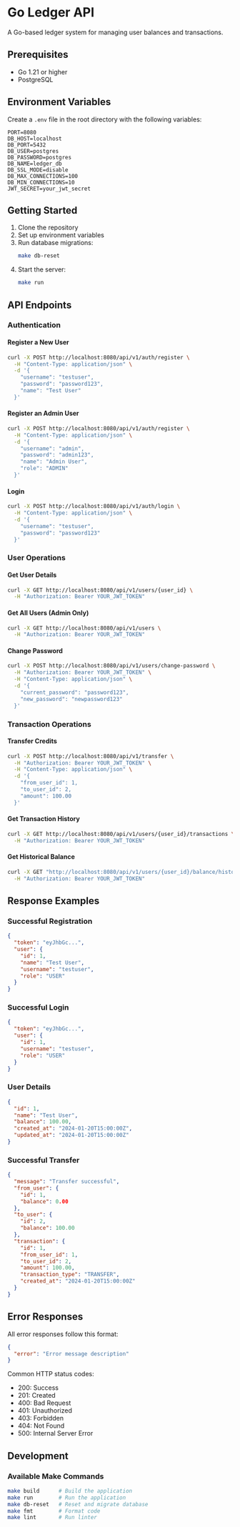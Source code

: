 # Go Ledger API

A Go-based ledger system for managing user balances and transactions.

## Prerequisites

- Go 1.21 or higher
- PostgreSQL

## Environment Variables

Create a `.env` file in the root directory with the following variables:

```env
PORT=8080
DB_HOST=localhost
DB_PORT=5432
DB_USER=postgres
DB_PASSWORD=postgres
DB_NAME=ledger_db
DB_SSL_MODE=disable
DB_MAX_CONNECTIONS=100
DB_MIN_CONNECTIONS=10
JWT_SECRET=your_jwt_secret
```

## Getting Started

1. Clone the repository
2. Set up environment variables
3. Run database migrations:
   ```bash
   make db-reset
   ```
4. Start the server:
   ```bash
   make run
   ```

## API Endpoints

### Authentication

#### Register a New User
```bash
curl -X POST http://localhost:8080/api/v1/auth/register \
  -H "Content-Type: application/json" \
  -d '{
    "username": "testuser",
    "password": "password123",
    "name": "Test User"
  }'
```

#### Register an Admin User
```bash
curl -X POST http://localhost:8080/api/v1/auth/register \
  -H "Content-Type: application/json" \
  -d '{
    "username": "admin",
    "password": "admin123",
    "name": "Admin User",
    "role": "ADMIN"
  }'
```

#### Login
```bash
curl -X POST http://localhost:8080/api/v1/auth/login \
  -H "Content-Type: application/json" \
  -d '{
    "username": "testuser",
    "password": "password123"
  }'
```

### User Operations

#### Get User Details
```bash
curl -X GET http://localhost:8080/api/v1/users/{user_id} \
  -H "Authorization: Bearer YOUR_JWT_TOKEN"
```

#### Get All Users (Admin Only)
```bash
curl -X GET http://localhost:8080/api/v1/users \
  -H "Authorization: Bearer YOUR_JWT_TOKEN"
```

#### Change Password
```bash
curl -X POST http://localhost:8080/api/v1/users/change-password \
  -H "Authorization: Bearer YOUR_JWT_TOKEN" \
  -H "Content-Type: application/json" \
  -d '{
    "current_password": "password123",
    "new_password": "newpassword123"
  }'
```

### Transaction Operations

#### Transfer Credits
```bash
curl -X POST http://localhost:8080/api/v1/transfer \
  -H "Authorization: Bearer YOUR_JWT_TOKEN" \
  -H "Content-Type: application/json" \
  -d '{
    "from_user_id": 1,
    "to_user_id": 2,
    "amount": 100.00
  }'
```

#### Get Transaction History
```bash
curl -X GET http://localhost:8080/api/v1/users/{user_id}/transactions \
  -H "Authorization: Bearer YOUR_JWT_TOKEN"
```

#### Get Historical Balance
```bash
curl -X GET "http://localhost:8080/api/v1/users/{user_id}/balance/historical?timestamp=2024-01-20T15:00:00Z" \
  -H "Authorization: Bearer YOUR_JWT_TOKEN"
```

## Response Examples

### Successful Registration
```json
{
  "token": "eyJhbGc...",
  "user": {
    "id": 1,
    "name": "Test User",
    "username": "testuser",
    "role": "USER"
  }
}
```

### Successful Login
```json
{
  "token": "eyJhbGc...",
  "user": {
    "id": 1,
    "username": "testuser",
    "role": "USER"
  }
}
```

### User Details
```json
{
  "id": 1,
  "name": "Test User",
  "balance": 100.00,
  "created_at": "2024-01-20T15:00:00Z",
  "updated_at": "2024-01-20T15:00:00Z"
}
```

### Successful Transfer
```json
{
  "message": "Transfer successful",
  "from_user": {
    "id": 1,
    "balance": 0.00
  },
  "to_user": {
    "id": 2,
    "balance": 100.00
  },
  "transaction": {
    "id": 1,
    "from_user_id": 1,
    "to_user_id": 2,
    "amount": 100.00,
    "transaction_type": "TRANSFER",
    "created_at": "2024-01-20T15:00:00Z"
  }
}
```

## Error Responses

All error responses follow this format:
```json
{
  "error": "Error message description"
}
```

Common HTTP status codes:
- 200: Success
- 201: Created
- 400: Bad Request
- 401: Unauthorized
- 403: Forbidden
- 404: Not Found
- 500: Internal Server Error

## Development

### Available Make Commands
```bash
make build      # Build the application
make run        # Run the application
make db-reset   # Reset and migrate database
make fmt        # Format code
make lint       # Run linter
``` 